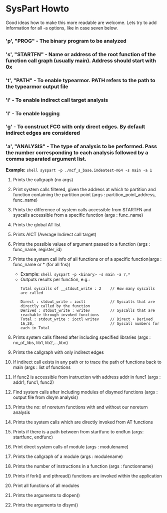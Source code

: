 # SysPart Howto

Good ideas how to make this more readable are welcome.  Lets try to add information for all -a options, like in case seven below.

### 'p', "PROG" - The binary program to be analyzed
### 's', "STARTFN" - Name or address of the root function of the function call graph (usually main). Address should start with 0x
### 't', "PATH" - To enable typearmor. PATH refers to the path to the typearmor output file
### 'i' - To enable indirect call target analysis
### 'l' - To enable logging
### 'g' - To construct FCG with only direct edges. By default indirect edges are considered
###
### 'a', "ANALYSIS" - The type of analysis to be performed. Pass the number corresponding to each analysis followed by a comma separated argument list.
**Example:** ```shell syspart -p ./mcf_s_base.imdeatest-m64 -s main -a 1```
1. Prints the callgraph (no args)
2. Print system calls filtered, given the address at which to partition and function containing the partition point (args : partition_point_address, func_name)
3. Prints the difference of system calls accessible from STARTFN and syscalls accessible from a specific function (args : func_name)
4. Prints the global AT list
5. Prints AICT (Average Indirect call target)
6. Prints the possible values of argument passed to a function (args : func_name, register_id)
7. Prints the system call info of all functions or of a specific function(args : func_name or * (for all fns))
   - Example: ```shell syspart -p <binary> -s main -a 7,*```
   - Outputs results per function, e.g.:
     ```shell
     Total syscalls of __stdout_write : 2    // How many syscalls are called
     
     Direct : stdout_write : ioctl           // Syscalls that are directly called by the function
     Derived : stdout_write : writev         // Syscalls that are reachable through invoked functions
     Total : stdout_write : ioctl writev     // Direct + Derived
     16,20,                                  // Syscall numbers for each in Total
     ```

8. Prints system calls filtered after including specified libraries (args : no_of_libs, lib1, lib2,...,libn)
9. Prints the callgraph with only indirect edges
10. If indirect call exists in any path or to trace the path of functions back to main (args : list of functions
11. If func2 is accessible from instruction with address addr in func1 (args : addr1, func1, func2)
12. Find system calls after including modules of dlsymed functions (args : output file from dlsym analysis)
13. Prints the no: of noreturn functions with and without our noreturn analysis
14. Prints the system calls which are directly invoked from AT functions
15. Prints if there is a path between from startfunc to endfun (args: startfunc, endfunc)
16. Print direct system calls of module (args : modulename)
17. Prints the callgraph of a module (args : modulename)
18. Prints the number of instructions in a function (args : functionname)
19. Prints if fork() and pthread() functions are invoked within the application
20. Print all functions of all modules
21. Prints the arguments to dlopen()
22. Prints the arguments to dlsym()
